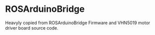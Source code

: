 # ROSArduinoBridge
Heavyly copied from ROSArduinoBridge Firmware and VHN5019 motor driver board source code.
